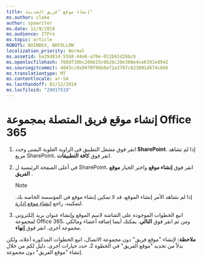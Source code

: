 ```yaml
---
title: إنشاء موقع "فريق الحديثة"
ms.author: clake
author: spowriter
ms.date: 11/9/2018
ms.audience: ITPro
ms.topic: article
ROBOTS: NOINDEX, NOFOLLOW
localization_priority: Normal
ms.assetid: ba35d814-55b8-44e6-a70e-011b91d2bbcb
ms.openlocfilehash: f88df38bc286625c0b2bc20e360e4ce6391e0942
ms.sourcegitcommit: dd43cc0a9470f98b8ef2a3787c823801d674c666
ms.translationtype: MT
ms.contentlocale: ar-SA
ms.lasthandoff: 02/12/2019
ms.locfileid: "29917519"
---
```

# <a name="create-an-office-365-group-connected-team-site"></a>إنشاء موقع فريق المتصلة بمجموعة Office 365

1. انقر فوق مشغل التطبيق في الزاوية العلوية اليمنى وحدد **SharePoint**. إذا لم تشاهد مربع SharePoint، انقر فوق **كافة التطبيقات**.
    
2. في أعلى الصفحة الرئيسية ل SharePoint، انقر فوق **إنشاء موقع** واختر الخيار **موقع الفريق** . 
    
    > [!NOTE]
    > إذا لم تشاهد الأمر إنشاء الموقع، قد لا تمكين إنشاء موقع في المؤسسة الخاصة بك. لتمكينه، راجع [إنشاء موقع إدارة](https://go.microsoft.com/fwlink/?linkid=2009644). 
  
3. اتبع الخطوات الموجودة على الشاشة لاسم الموقع وإنشاء عنوان بريد إلكتروني لمجموعة Office 365، ومن ثم انقر فوق **التالي**. يمكنك أيضا إضافة أعضاء ومالكي مجموعة أخرى. انقر فوق **إنهاء**.
  
 **ملاحظة:** لإنشاء "موقع فريق" دون مجموعة الاتصال، اتبع الخطوات المذكورة أعلاه، ولكن بدلاً من تحديد "موقع الفريق" في الخطوة 2. حدد خيارات أخرى. دليل لكم من خلال إنشاء "موقع الفريق" دون مجموعة. 
    

